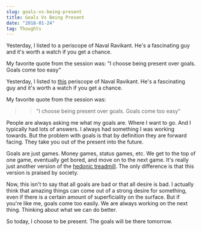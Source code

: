 ```yaml
---
slug: goals-vs-being-present
title: Goals Vs Being Present
date: "2018-01-24"
tag: Thoughts
---
```


Yesterday, I listed to a periscope of Naval Ravikant. He's a fascinating guy and it's worth a watch if you get a chance.

My favorite quote from the session was: "I choose being present over goals. Goals come too easy"

<!-- more -->

Yesterday, I listed to [this](https://www.pscp.tv/w/1eaKbqrWloRxX) periscope of Naval Ravikant. He's a fascinating guy and it's worth a watch if you get a chance.

My favorite quote from the session was:

> > "I choose being present over goals. Goals come too easy"

People are always asking me what my goals are. Where I want to go. And I typically had lots of answers. I always had something I was working towards. But the problem with goals is that by definition they are forward facing. They take you out of the present into the future.

Goals are just games. Money games, status games, etc. We get to the top of one game, eventually get bored, and move on to the next game. It's really just another version of the [hedonic treadmill](https://en.wikipedia.org/wiki/Hedonic_treadmill). The only difference is that this version is praised by society.

Now, this isn't to say that all goals are bad or that all desire is bad. I actually think that amazing things can come out of a strong desire for something, even if there is a certain amount of superficiality on the surface. But if you're like me, goals come too easily. We are always working on the next thing. Thinking about what we can do better.

So today, I choose to be present. The goals will be there tomorrow.

